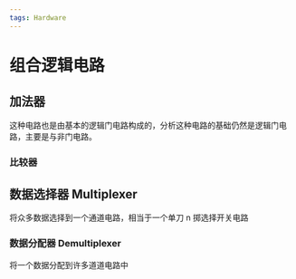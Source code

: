 ```yaml
---
tags: Hardware
---
```


# 组合逻辑电路

## 加法器

这种电路也是由基本的逻辑门电路构成的，分析这种电路的基础仍然是逻辑门电路，主要是与非门电路。

### 比较器

## 数据选择器 Multiplexer

将众多数据选择到一个通道电路，相当于一个单刀 n 掷选择开关电路

### 数据分配器 Demultiplexer

将一个数据分配到许多道道电路中

